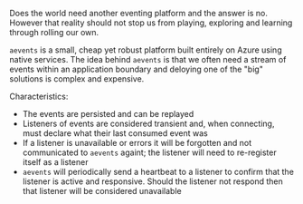 Does the world need another eventing platform and the answer is no.  However that reality should not stop us from playing, exploring and learning through rolling our own.

`aevents` is a small, cheap yet robust platform built entirely on Azure using native services.  The idea behind `aevents` is that we often need a stream of events within an application boundary and deloying one of the "big" solutions is complex and expensive.

Characteristics:

- The events are persisted and can be replayed
- Listeners of events are considered transient and, when connecting, must declare what their last consumed event was
- If a listener is unavailable or errors it will be forgotten and not communicated to `aevents` againt; the listener will need to re-register itself as a listener
- `aevents` will periodically send a heartbeat to a listener to confirm that the listener is active and responsive.  Should the listener not respond then that listener will be considered unavailable

